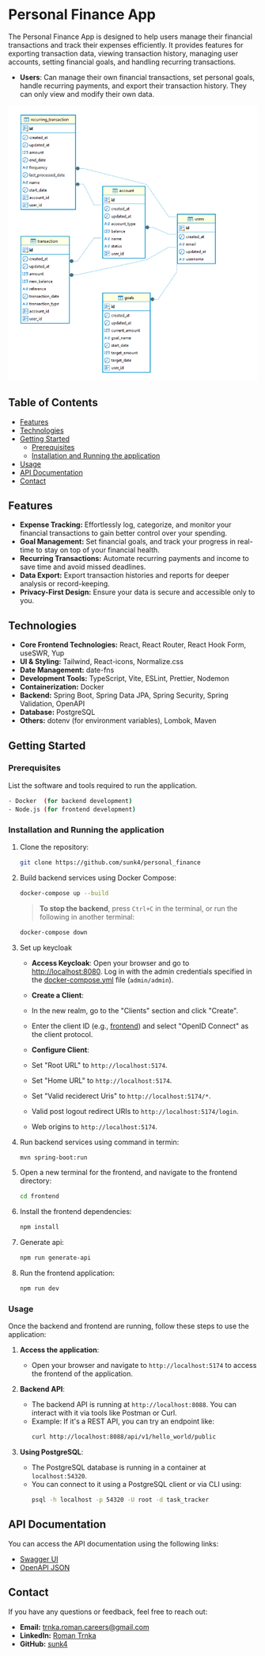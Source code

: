 # Personal Finance App

The Personal Finance App is designed to help users manage their financial transactions and track their expenses efficiently. It provides features for exporting transaction data, viewing transaction history, managing user accounts, setting financial goals, and handling recurring transactions.

- **Users**: Can manage their own financial transactions, set personal goals, handle recurring payments, and export their transaction history. They can only view and modify their own data.

![PostgreSQL Schema Diagram](finance-app-schema.png)

## Table of Contents

- [Features](#features)
- [Technologies](#technologies)
- [Getting Started](#getting-started)
  - [Prerequisites](#prerequisites)
  - [Installation and Running the application](#installation-and-running-the-application)
- [Usage](#usage)
- [API Documentation](#api-documentation)
- [Contact](#contact)

## Features

- **Expense Tracking:** Effortlessly log, categorize, and monitor your financial transactions to gain better control over your spending.
- **Goal Management:** Set financial goals, and track your progress in real-time to stay on top of your financial health.
- **Recurring Transactions:** Automate recurring payments and income to save time and avoid missed deadlines.
- **Data Export:** Export transaction histories and reports for deeper analysis or record-keeping.
- **Privacy-First Design:** Ensure your data is secure and accessible only to you.

## Technologies

- **Core Frontend Technologies:** React, React Router, React Hook Form, useSWR, Yup
- **UI & Styling:** Tailwind, React-icons, Normalize.css
- **Date Management:** date-fns
- **Development Tools:** TypeScript, Vite, ESLint, Prettier, Nodemon
- **Containerization:** Docker
- **Backend:** Spring Boot, Spring Data JPA, Spring Security, Spring Validation, OpenAPI
- **Database:** PostgreSQL
- **Others:** dotenv (for environment variables), Lombok, Maven

## Getting Started

### Prerequisites

List the software and tools required to run the application.

```bash
- Docker  (for backend development)
- Node.js (for frontend development)
```

### Installation and Running the application

1. Clone the repository:

   ```bash
   git clone https://github.com/sunk4/personal_finance
   ```

2. Build backend services using Docker Compose:

   ```bash
   docker-compose up --build
   ```

   > **To stop the backend**, press `Ctrl+C` in the terminal, or run the following in another terminal:

   ```bash
   docker-compose down
   ```

3. Set up keycloak

   - **Access Keycloak**: Open your browser and go to [http://localhost:8080](http://_vscodecontentref_/1). Log in with the admin credentials specified in the [docker-compose.yml](http://_vscodecontentref_/2) file (`admin/admin`).

   - **Create a Client**:
   - In the new realm, go to the "Clients" section and click "Create".
   - Enter the client ID (e.g., [frontend](http://_vscodecontentref_/3)) and select "OpenID Connect" as the client protocol.

   - **Configure Client**:
   - Set "Root URL" to `http://localhost:5174`.
   - Set "Home URL" to `http://localhost:5174`.
   - Set "Valid reciderect Uris" to `http://localhost:5174/*`.
   - Valid post logout redirect URIs to `http://localhost:5174/login`.
   - Web origins to `http://localhost:5174`.

4. Run backend services using command in termin:

   ```bash
   mvn spring-boot:run
   ```

5. Open a new terminal for the frontend, and navigate to the frontend directory:

   ```bash
   cd frontend
   ```

6. Install the frontend dependencies:
   ```bash
   npm install
   ```
7. Generate api:
   ```bash
   npm run generate-api
   ```
8. Run the frontend application:
   ```bash
   npm run dev
   ```

### Usage

Once the backend and frontend are running, follow these steps to use the application:

1. **Access the application**:

   - Open your browser and navigate to `http://localhost:5174` to access the frontend of the application.

2. **Backend API**:

   - The backend API is running at `http://localhost:8088`. You can interact with it via tools like Postman or Curl.
   - Example: If it's a REST API, you can try an endpoint like:
     ```bash
     curl http://localhost:8088/api/v1/hello_world/public
     ```

3. **Using PostgreSQL**:
   - The PostgreSQL database is running in a container at `localhost:54320`.
   - You can connect to it using a PostgreSQL client or via CLI using:
     ```bash
     psql -h localhost -p 54320 -U root -d task_tracker
     ```

## API Documentation

You can access the API documentation using the following links:

- [Swagger UI](http://localhost:8088/api/v1/swagger-ui/index.html)
- [OpenAPI JSON](http://localhost:8088/api/v1/v3/api-docs)

## Contact

If you have any questions or feedback, feel free to reach out:

- **Email:** trnka.roman.careers@gmail.com
- **LinkedIn:** [Roman Trnka](https://www.linkedin.com/in/roman-trnka-938666169/)
- **GitHub:** [sunk4](https://github.com/sunk4/personal_finance)
